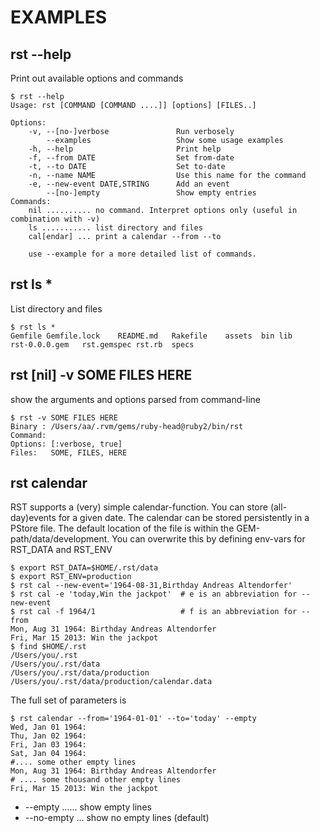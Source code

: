 EXAMPLES
========

rst --help
----------
 
Print out available options and commands
  
    $ rst --help
    Usage: rst [COMMAND [COMMAND ....]] [options] [FILES..]

    Options:
        -v, --[no-]verbose               Run verbosely
            --examples                   Show some usage examples
        -h, --help                       Print help
        -f, --from DATE                  Set from-date
        -t, --to DATE                    Set to-date
        -n, --name NAME                  Use this name for the command
        -e, --new-event DATE,STRING      Add an event
            --[no-]empty                 Show empty entries
    Commands:
        nil .......... no command. Interpret options only (useful in combination with -v)
        ls ........... list directory and files
        cal[endar] ... print a calendar --from --to

        use --example for a more detailed list of commands.

rst ls *
--------

List directory and files

    $ rst ls *
    Gemfile	Gemfile.lock	README.md	Rakefile	assets	bin	lib	
    rst-0.0.0.gem	rst.gemspec	rst.rb	specs


rst [nil]  -v SOME FILES HERE
-----------------------------

show the arguments and options parsed from command-line

    $ rst -v SOME FILES HERE
    Binary : /Users/aa/.rvm/gems/ruby-head@ruby2/bin/rst
    Command: 
    Options: [:verbose, true]
    Files:   SOME, FILES, HERE
    
rst calendar
------------

RST supports a (very) simple calendar-function. You can store (all-day)events for a given date.
The calendar can be stored persistently in a PStore file. The default
location of the file is within the GEM-path/data/development. You can
overwrite this by defining env-vars for RST_DATA and RST_ENV
    
    $ export RST_DATA=$HOME/.rst/data
    $ export RST_ENV=production
    $ rst cal --new-event='1964-08-31,Birthday Andreas Altendorfer'
    $ rst cal -e 'today,Win the jackpot'  # e is an abbreviation for --new-event
    $ rst cal -f 1964/1                   # f is an abbreviation for --from
    Mon, Aug 31 1964: Birthday Andreas Altendorfer
    Fri, Mar 15 2013: Win the jackpot
    $ find $HOME/.rst
    /Users/you/.rst
    /Users/you/.rst/data
    /Users/you/.rst/data/production
    /Users/you/.rst/data/production/calendar.data
    

The full set of parameters is

    $ rst calendar --from='1964-01-01' --to='today' --empty
    Wed, Jan 01 1964: 
    Thu, Jan 02 1964: 
    Fri, Jan 03 1964: 
    Sat, Jan 04 1964: 
    #.... some other empty lines
    Mon, Aug 31 1964: Birthday Andreas Altendorfer
    # .... some thousand other empty lines
    Fri, Mar 15 2013: Win the jackpot

* --empty ...... show empty lines
* --no-empty ... show no empty lines (default)

